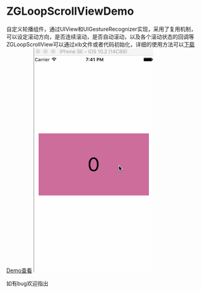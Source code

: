 # ZGLoopScrollViewDemo

自定义轮播组件，通过UIView和UIGestureRecognizer实现，采用了复用机制，可以设定滚动方向，是否连续滚动，是否自动滚动，以及各个滚动状态的回调等
ZGLoopScrollView可以通过xib文件或者代码初始化，详细的使用方法可以[下载Demo查看](https://github.com/Droid43/ZGLoopScrollViewDemo/archive/master.zip)
![](LoopScrollView.gif)

如有bug欢迎指出
